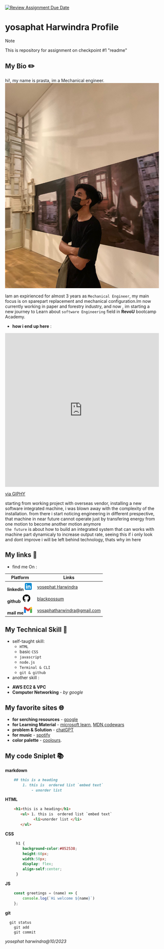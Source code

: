 [![Review Assignment Due Date](https://classroom.github.com/assets/deadline-readme-button-24ddc0f5d75046c5622901739e7c5dd533143b0c8e959d652212380cedb1ea36.svg)](https://classroom.github.com/a/bwEfZG3u)

# yosaphat Harwindra Profile

> [!NOTE]
> This is repository for assignment on checkpoint #1 "readme"

## My Bio :pencil2:

hi!, my name is prasta, im a Mechanical engineer.
![yosephat photo](assets/WhatsApp%20Image%202023-10-10%20at%2016.24.56.jpeg) 

Iam an expirienced for almost 3 years as `Mechanical Engineer`, my main focus is on sparepart replacement and mechanical configuration.Im now currently working in paper and forestry industry, and now , im starting a new journey to Learn about `software Engineering` field in __RevoU__ bootcamp Academy.
* __how i end up here__ :
<div style="width:100%;height:0;padding-bottom:100%;position:relative;"><iframe src="https://giphy.com/embed/XEoiOVs9mUIcUpxIKR" width="100%" height="100%" style="position:absolute" frameBorder="0" class="giphy-embed" allowFullScreen></iframe></div><p><a href="https://giphy.com/gifs/space-robots-nft-rababa-XEoiOVs9mUIcUpxIKR">via GIPHY</a></p

starting from working project with overseas vendor,
installing a new software integrated machine, i was blown away with the complexity of the installation.
from there i start noticing engineering in different prespective, that machine in near future cannot operate just by transfering energy from one motion to become another motion anymore<br>
`the future` is about how to build an integrated system that can works with machine part dynamicaly to increase output rate, seeing this if i only look and dont improve i will be left behind technology, thats why im here




## My links :rocket:
* find me On : 

|Platform |  Links       |
|------------|---------|
__linkedin__![linkedin](assets/icons8-linkedin-30.png)| [yosephat Harwindra](https://www.linkedin.com/in/yosaphat-harwindra-82aa54194/)|
|__github__ ![github](assets/icons8-github-30.png)|[blackpossum](https://github.com/Blackpossum)
|__mail me__![gmail](assets/icons8-gmail-30.png)| [yosaphatharwindra@gmail.com](yosaphatharwindra@gmail.com)|

## My Technical Skill :wrench:
 * self-taught skill:
    - `HTML`
    - basic `CSS`
    - `javascript`
    - `node.js`
    - `Terminal & CLI`
    - `git & github`
 * another skill :
  - __AWS EC2 & VPC__ 
  - __Computer Networking__ - _by google_

## My favorite sites :globe_with_meridians:
   - __for serching resources__ - [google](https://www.google.com)
   - __for Learning Material__ - [microsoft learn](https://learn.microsoft.com), [MDN](https://www.developer.mozila.com),[codewars](https://www.codewars.com)
   - __problem & Solution__ - [chatGPT](https://chat.openai.com/)
   - __for music__ - [spotify](https://www.spotify.com) 
   - __color palette__ - [coolours](https://coolors.co/).


## My code Sniplet :books:

__markdown__
```markdown
    ## this is a heading 
        1. this is  ordered list `embed text`
            - unorder list 
```

__HTML__
```HTML
    <h1>this is a heading</h1> 
       <ul> 1. this is  ordered list `embed text`
             <li>unorder list </li>
       </ul> 
```

__CSS__
```css
     h1 {
        background-color:#052538;
        height:60px;
        width:50px;
        display: flex;
        align-self:center;
     }
```
__JS__
```js
    const greetings = (name) => {
        console.log(`Hi welcome ${name}`)
    };
```
__git__
``` 
  git status
    git add
    git commit
```
_yosephat harwindra@10/2023_